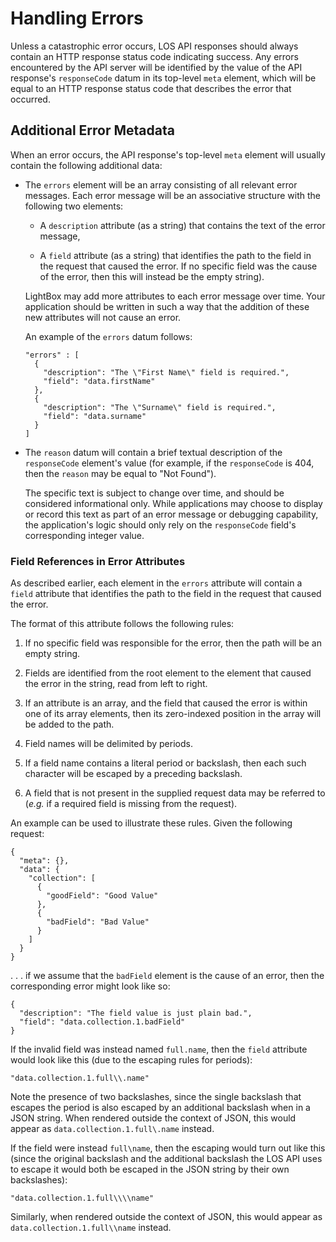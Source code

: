 # Handling Errors

Unless a catastrophic error occurs, LOS API responses should
always contain an HTTP response status code indicating success.
Any errors encountered by the API server will be identified by
the value of the API response's `responseCode` datum in its
top-level `meta` element, which will be equal to an HTTP
response status code that describes the error that occurred.

## Additional Error Metadata

When an error occurs, the API response's top-level `meta`
element will usually contain the following additional data:

* The `errors` element will be an array consisting of all
  relevant error messages. Each error message will be an
  associative structure with the following two elements:
  
  *  A `description` attribute (as a string) that
     contains the text of the error message,
   
  * A `field` attribute (as a string) that identifies
    the path to the field in the request that caused
    the error. If no specific field was the cause of
    the error, then this will instead be the empty
    string).
  
  LightBox may add more attributes to each error message over
  time. Your application should be written in such a way
  that the addition of these new attributes will not cause
  an error.

  An example of the `errors` datum follows:
  
  ```
  "errors" : [
    {
      "description": "The \"First Name\" field is required.",
      "field": "data.firstName"
    },
    {
      "description": "The \"Surname\" field is required.",
      "field": "data.surname"
    }
  ]
  ```

* The `reason` datum will contain a brief textual description
  of the `responseCode` element's value (for example, if the
  `responseCode` is 404, then the `reason` may be equal to
  "Not Found").
  
  The specific text is subject to change over time, and should
  be considered informational only. While applications may
  choose to display or record this text as part of an error
  message or debugging capability, the application's logic
  should only rely on the `responseCode` field's corresponding
  integer value. 

### Field References in Error Attributes

As described earlier, each element in the `errors`
attribute will contain a `field` attribute that
identifies the path to the field in the request
that caused the error.

The format of this attribute follows the following rules:

1. If no specific field was responsible for the error,
   then the path will be an empty string.
  
2. Fields are identified from the root element to the
   element that caused the error in the string, read
   from left to right.
  
3. If an attribute is an array, and the field that caused
   the error is within one of its array elements, then
   its zero-indexed position in the array will be added
   to the path.
  
4. Field names will be delimited by periods.
  
5. If a field name contains a literal period or
   backslash, then each such character will be escaped
   by a preceding backslash.
   
6. A field that is not present in the supplied request
   data may be referred to (_e.g._ if a required field
   is missing from the request).

An example can be used to illustrate these rules. Given
the following request:

```
{
  "meta": {},
  "data": {
    "collection": [
      {
        "goodField": "Good Value"
      },
      {
        "badField": "Bad Value"
      }
    ]
  }
}
```

. . . if we assume that the `badField` element is the
cause of an error, then the corresponding error might
look like so:

```
{
  "description": "The field value is just plain bad.",
  "field": "data.collection.1.badField"
}
```

If the invalid field was instead named `full.name`, then
the `field` attribute would look like this (due to the
escaping rules for periods):

```
"data.collection.1.full\\.name"
```

Note the presence of two backslashes, since the
single backslash that escapes the period is also
escaped by an additional backslash when in a
JSON string. When rendered outside the context of
JSON, this would appear as
`data.collection.1.full\.name` instead.

If the field were instead `full\name`,
then the escaping would turn out like this (since
the original backslash and the additional backslash
the LOS API uses to escape it would both be escaped
in the JSON string by their own backslashes):

```
"data.collection.1.full\\\\name"
```

Similarly, when rendered outside the context of JSON,
this would appear as `data.collection.1.full\\name`
instead.
